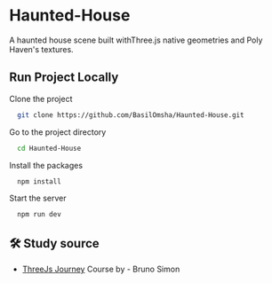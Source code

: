 # Haunted-House
A haunted house scene built withThree.js native geometries and Poly Haven's textures.

## Run Project Locally

Clone the project

```bash
  git clone https://github.com/BasilOmsha/Haunted-House.git
```

Go to the project directory

```bash
  cd Haunted-House
```

Install the packages

```bash
  npm install
```

Start the server

```bash
  npm run dev
```

## 🛠️ Study source

 - [ThreeJs Journey](https://threejs-journey.com/) Course by - Bruno Simon
